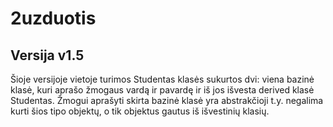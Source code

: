 # 2uzduotis

## Versija v1.5

Šioje versijoje vietoje turimos Studentas klasės sukurtos dvi: viena bazinė klasė, kuri aprašo žmogaus vardą ir pavardę ir iš jos išvesta derived klasė Studentas. Žmogui aprašyti skirta bazinė klasė yra abstrakčioji t.y. negalima kurti šios tipo objektų, o tik objektus gautus iš išvestinių klasių.
